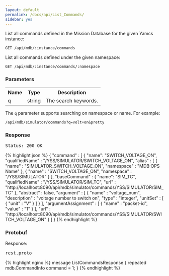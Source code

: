 ```yaml
---
layout: default
permalink: /docs/api/List_Commands/
sidebar: yes
---
```


List all commands defined in the Mission Database for the given Yamcs instance:

    GET /api/mdb/:instance/commands


List all commands defined under the given namespace:

    GET /api/mdb/:instance/commands/:namespace


### Parameters

<table class="inline">
  <tr>
    <th>Name</th>
    <th>Type</th>
    <th>Description</th>
  </tr>
  <tr>
    <td class="code">q</td>
    <td class="code">string</td>
    <td>The search keywords.</td>
  </tr>
</table>

The `q` parameter supports searching on namespace or name. For example:

    /api/mdb/simulator/commands?q=volt+on&pretty 


### Response

<pre class="header">Status: 200 OK</pre>
{% highlight json %}
{
  "command" : [ {
    "name": "SWITCH_VOLTAGE_ON",
    "qualifiedName" : "/YSS/SIMULATOR/SWITCH_VOLTAGE_ON",
    "alias" : [ {
      "name" : "SIMULATOR_SWITCH_VOLTAGE_ON",
      "namespace" : "MDB:OPS Name"
    }, {
      "name" : "SWITCH_VOLTAGE_ON",
      "namespace" : "/YSS/SIMULATOR"
    } ],
    "baseCommand" : {
      "name": "SIM_TC",
      "qualifiedName" : "/YSS/SIMULATOR/SIM_TC",
      "url" : "http://localhost:8090/api/mdb/simulator/commands/YSS/SIMULATOR/SIM_TC"
    },
    "abstract" : false,
    "argument" : [ {
      "name" : "voltage_num",
      "description" : "voltage number to switch on",
      "type" : "integer",
      "unitSet" : [ {
        "unit" : "V"
      } ]
    } ],
    "argumentAssignment" : [ {
      "name" : "packet-id",
      "value" : "1"
    } ],
    "url" : "http://localhost:8090/api/mdb/simulator/commands/YSS/SIMULATOR/SWITCH_VOLTAGE_ON"
  } ]
}
{% endhighlight %}


### Protobuf

Response:

<pre class="r header">rest.proto</pre>

{% highlight nginx %}
message ListCommandsResponse {
  repeated mdb.CommandInfo command = 1;
}
{% endhighlight %}
